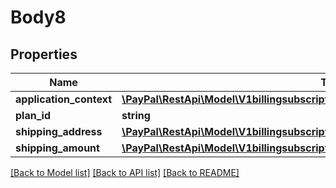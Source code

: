 # Body8

## Properties
Name | Type | Description | Notes
------------ | ------------- | ------------- | -------------
**application_context** | [**\PayPal\RestApi\Model\V1billingsubscriptionssubscriptionIdreviseApplicationContext**](V1billingsubscriptionssubscriptionIdreviseApplicationContext.md) |  | [optional] 
**plan_id** | **string** |  | [optional] 
**shipping_address** | [**\PayPal\RestApi\Model\V1billingsubscriptionsSubscriberShippingAddress**](V1billingsubscriptionsSubscriberShippingAddress.md) |  | [optional] 
**shipping_amount** | [**\PayPal\RestApi\Model\V1billingsubscriptionsShippingAmount**](V1billingsubscriptionsShippingAmount.md) |  | [optional] 

[[Back to Model list]](../README.md#documentation-for-models) [[Back to API list]](../README.md#documentation-for-api-endpoints) [[Back to README]](../README.md)


